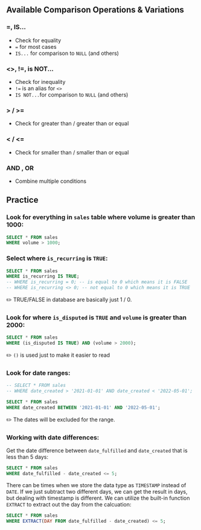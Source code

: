 
## Available Comparison Operations & Variations
### =, IS...

- Check for equality
- `=` for most cases
- `IS...` for comparison to `NULL` (and others)
### <>, !=, is NOT...

- Check for inequality
- `!=` is an alias for `<>`
- `IS NOT...`for comparison to `NULL` (and others)
### > / >=

- Check for greater than / greater than or equal
### < / <=

- Check for smaller than / smaller than or equal
### AND , OR

- Combine multiple conditions

## Practice

### Look for everything in `sales` table where volume is greater than 1000:

```sql
SELECT * FROM sales
WHERE volume > 1000;
```

### Select where `is_recurring` is `TRUE`:

```sql
SELECT * FROM sales
WHERE is_recurring IS TRUE;
-- WHERE is_recurring = 0; -- is equal to 0 which means it is FALSE
-- WHERE is_recurring <> 0; -- not equal to 0 which means it is TRUE
```
✏️ TRUE/FALSE in database are basically just 1 / 0.

### Look for where `is_disputed` is `TRUE` and  `volume` is greater  than 2000:

```sql
SELECT * FROM sales
WHERE (is_disputed IS TRUE) AND (volume > 2000);
```
✏️ `()` is used just to make it easier to read

### Look for date ranges:

```sql
-- SELECT * FROM sales
-- WHERE date_created > '2021-01-01' AND date_created < '2022-05-01';

SELECT * FROM sales
WHERE date_created BETWEEN '2021-01-01' AND '2022-05-01';
```
✏️ The dates will be excluded for the range.

### Working with date differences:

Get the date difference between `date_fulfilled` and `date_created` that is less than 5 days:
```sql
SELECT * FROM sales
WHERE date_fulfilled - date_created <= 5;
```

There can be times when we store the data type as `TIMESTAMP` instead of `DATE`. If we just subtract two different days, we can get the result in days, but dealing with timestamp is different.
We can utilize the built-in function `EXTRACT` to extract out the day from the calcuation:
```sql
SELECT * FROM sales
WHERE EXTRACT(DAY FROM date_fulfilled - date_created) <= 5;
```


